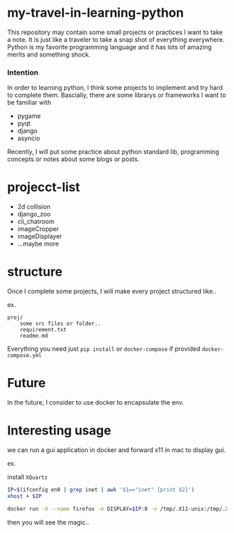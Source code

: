 # my-travel-in-learning-python


This repository may contain some small projects or practices I want to take a note. It is just like a traveler to take a snap shot of everything everywhere. Python is my favorite programming language and it has lots of amazing merits and something shock.


### Intention

In order to learning python, I think some projects to implement and try hard to complete them. Bascially, there are some librarys or frameworks I want to be familiar with

 - pygame
 - pyqt
 - django
 - asyncio

Recently, I will put some practice about python standard lib, programming concepts or notes about some blogs or posts.

# projecct-list

 - 2d collision
 - django_zoo
 - cli_chatroom
 - imageCropper
 - imageDisplayer
 - ...maybe more


# structure

Once I complete some projects, I will make every project structured like..

ex.

```
proj/
    some src files or folder..
    requirement.txt
    readme.md

```

Everything you need just `pip install` or `docker-compose` if provided `docker-compose.yml` 

# Future

In the future, I consider to use docker to encapsulate the env.

# Interesting usage

we can run a gui application in docker and forward x11 in mac to display gui.

ex.

install `XQuartz`

```sh
IP=$(ifconfig en0 | grep inet | awk '$1=="inet" {print $2}')
xhost + $IP

docker run -d --name firefox -e DISPLAY=$IP:0 -v /tmp/.X11-unix:/tmp/.X11-unix jess/firefox

```

then you will see the magic..
